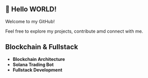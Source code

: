## 👋 Hello WORLD!
Welcome to my GitHub!  

Feel free to explore my projects, contribute amd connect with me.  
## Blockchain & Fullstack

- **Blockchain Architecture**
- **Solana Trading Bot**
- **Fullstack Development**

